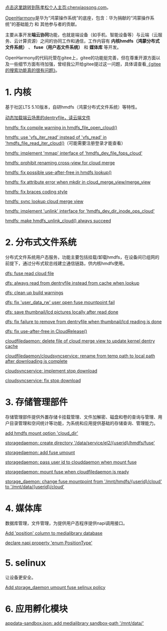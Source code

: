 [点击这里跳转到陈孝松个人主页:chenxiaosong.com](http://chenxiaosong.com/)。

[OpenHarmony](https://www.openharmony.cn/mainPlay)是华为“鸿蒙操作系统”的底座，包含：华为捐献的“鸿蒙操作系统”的基础能力 和 其他参与者的贡献。

主要从事开发**端云协同**功能，也就是端设备（如手机、智能设备等）与云端（云服务、云计算资源）之间的协同工作和通信，工作内容有 **内核hmdfs（鸿蒙分布式文件系统）** 、 **fuse（用户态文件系统）** 和 **媒体库** 等开发。

OpenHarmony的代码托管在gitee上，gitee的功能挺完善，但在尊重开源方面以及一些细节方面有待加强，曾经我公开给gitee提过这一问题，具体请查看[《gitee的搜索功能真的很有问题》](https://gitee.com/oschina/git-osc/issues/I76RNI)。

# 1. 内核

基于社区LTS 5.10版本，自研hmdfs（鸿蒙分布式文件系统）等特性。

[动态加载端云场景的dentryfile，读云端文件](https://gitee.com/openharmony/kernel_linux_5.10/pulls/791/commits)

[hmdfs: fix compile warning in hmdfs_file_open_cloud()](https://gitee.com/openharmony/kernel_linux_5.10/pulls/775/commits)

[hmdfs: use 'vfs_iter_read' instead of 'vfs_read' in 'hmdfs_file_read_iter_cloud()](https://gitee.com/openharmony/kernel_linux_5.10/commit/75a864d47e45457de395456c593964b0129f0c5e)（可能需要注册登录才能查看）

[hmdfs: implement 'mmap' interface of 'hmdfs_dev_file_fops_cloud'](https://gitee.com/openharmony/kernel_linux_5.10/pulls/900/commits)

[hmdfs: prohibit renaming cross-view for cloud merge](https://gitee.com/openharmony/kernel_linux_5.10/pulls/917/commits)

[hmdfs: fix possible use-after-free in hmdfs lookup()](https://gitee.com/openharmony/kernel_linux_5.10/pulls/910/commits )

[hmdfs: fix attribute error when mkdir in cloud_merge_view/merge_view](https://gitee.com/openharmony/kernel_linux_5.10/pulls/927/commits)

[hmdfs: fix braces coding style](https://gitee.com/openharmony/kernel_linux_5.10/pulls/940/commits)

[hmdfs: sync lookup cloud merge view](https://gitee.com/openharmony/kernel_linux_5.10/pulls/967/commits)

[hmdfs: implement 'unlink' interface for 'hmdfs_dev_dir_inode_ops_cloud'](https://gitee.com/openharmony/kernel_linux_5.10/pulls/991/commits)

[hmdfs: make hmdfs_unlink_cloud() always succeed](https://gitee.com/openharmony/kernel_linux_5.10/pulls/1012/commits)

# 2. 分布式文件系统

分布式文件系统用户态服务，功能主要包括挂载/卸载hmdfs，在设备间已组网的前提下，通过分布式软总线建立通信链路，供内核hmdfs使用。

[dfs: fuse read cloud file](https://gitee.com/openharmony/filemanagement_dfs_service/pulls/258/commits)

[dfs: always read from dentryfile instead from cache when lookup](https://gitee.com/openharmony/filemanagement_dfs_service/pulls/362/commits)

[dfs: clean up build warnings](https://gitee.com/openharmony/filemanagement_dfs_service/pulls/220/commits)

[dfs: fix 'user_data_rw' user open fuse mountpoint fail](https://gitee.com/openharmony/filemanagement_dfs_service/pulls/407/commits)

[dfs: save thumbnail/lcd pictures locally after read done](https://gitee.com/openharmony/filemanagement_dfs_service/pulls/480/commits)

[dfs: fix failure to remove from dentryfile when thumbnail/lcd reading is done](https://gitee.com/openharmony/filemanagement_dfs_service/pulls/486/commits)

[dfs: fix use-after-free in CloudRelease()](https://gitee.com/openharmony/filemanagement_dfs_service/pulls/529/commits)

[cloudfiledaemon: delete file of cloud merge view to update kernel dentry cache](https://gitee.com/openharmony/filemanagement_dfs_service/pulls/547/commits)

[cloudfiledaemon/cloudsyncservice: rename from temp path to local path after downloading is complete](https://gitee.com/openharmony/filemanagement_dfs_service/pulls/558/commits)

[cloudsyncservice: implement stop download](https://gitee.com/openharmony/filemanagement_dfs_service/pulls/608/commits)

[cloudsyncservice: fix stop download](https://gitee.com/openharmony/filemanagement_dfs_service/pulls/628/commits)

# 3. 存储管理部件

存储管理部件提供外置存储卡挂载管理、文件加解密、磁盘和卷的查询与管理、用户目录管理和空间统计等功能，为系统和应用提供基础的存储查询、管理能力。

[add hmdfs mount option 'cloud_dir'](https://gitee.com/openharmony/filemanagement_storage_service/pulls/526/commits)

[storagedaemon: create directory '/data/service/el2/{userid}/hmdfs/fuse'](https://gitee.com/openharmony/filemanagement_storage_service/pulls/530/commits)

[storagedaemon: add fuse umount](https://gitee.com/openharmony/filemanagement_storage_service/pulls/534/commits)

[storagedaemon: pass user id to clouddaemon when mount fuse](https://gitee.com/openharmony/filemanagement_storage_service/pulls/551/commits)

[storagedaemon: mount fuse when cloudfiledaemon is ready](https://gitee.com/openharmony/filemanagement_storage_service/pulls/558/commits)

[storage_daemon: change fuse mountpoint from '/mnt/hmdfs/{userid}/cloud' to '/mnt/data/{userid}/cloud'](https://gitee.com/openharmony/filemanagement_storage_service/pulls/613/commits)

# 4. 媒体库

数据库管理，文件管理，为提供用户态程序提供napi调用接口。

[Add 'position' column to medialibrary database](https://gitee.com/openharmony/multimedia_medialibrary_standard/pulls/1551/commits)

[declare napi property 'enum PositionType'](https://gitee.com/openharmony/multimedia_medialibrary_standard/pulls/1623/commits)

# 5. selinux

让设备更安全。

[Add storage_daemon umount fuse selinux policy](https://gitee.com/openharmony/security_selinux_adapter/pulls/2325/commits)

# 6. 应用孵化模块

[appdata-sandbox.json: add medialibrary sandbox-path '/mnt/data/<currentUserId>'](https://gitee.com/openharmony/startup_appspawn/pulls/768/commits)